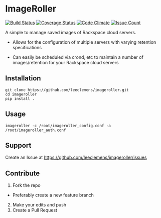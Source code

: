 ImageRoller
===========

[![Build Status](https://travis-ci.org/leeclemens/imageroller.svg?branch=master)](https://travis-ci.org/leeclemens/imageroller)
[![Coverage Status](https://coveralls.io/repos/leeclemens/imageroller/badge.svg?branch=master&service=github)](https://coveralls.io/github/leeclemens/imageroller?branch=master)
[![Code Climate](https://codeclimate.com/github/leeclemens/imageroller/badges/gpa.svg)](https://codeclimate.com/github/leeclemens/imageroller)
[![Issue Count](https://codeclimate.com/github/leeclemens/imageroller/badges/issue_count.svg)](https://codeclimate.com/github/leeclemens/imageroller)

A simple to manage saved images of Rackspace cloud servers.

- Allows for the configuration of multiple servers with varying retention specifications

- Can easily be scheduled via crond, etc to maintain a number of images/retention for your Rackspace cloud servers


Installation
------------

```Shell
git clone https://github.com/leeclemens/imageroller.git
cd imageroller
pip install .
```

Usage
-----

```Shell
imageroller -c /root/imageroller_config.conf -a /root/imageroller_auth.conf
```

Support
-------

Create an Issue at https://github.com/leeclemens/imageroller/issues


Contribute
----------

1. Fork the repo
  * Preferably create a new feature branch
2. Make your edits and push
3. Create a Pull Request
